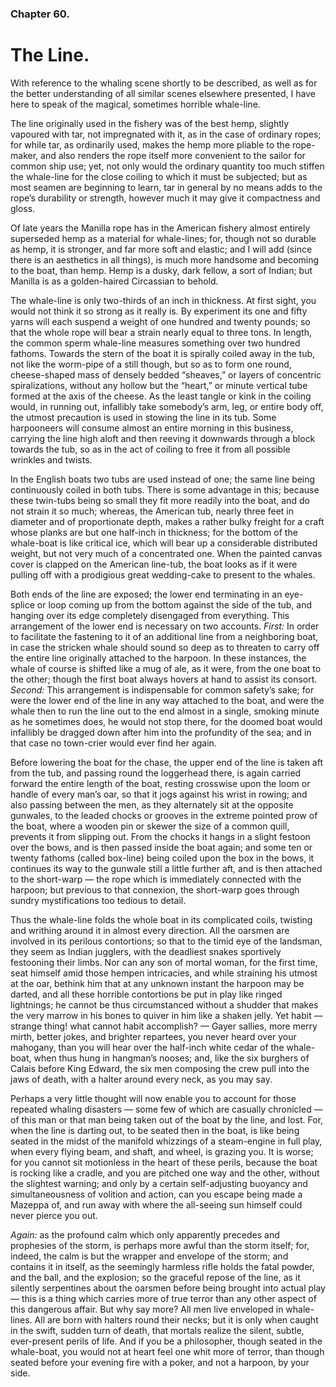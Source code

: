 ### Chapter 60.

# The Line.

With reference to the whaling scene shortly to be described, as well as for the
better understanding of all similar scenes elsewhere presented, I have here to
speak of the magical, sometimes horrible whale-line.

The line originally used in the fishery was of the best hemp, slightly vapoured
with tar, not impregnated with it, as in the case of ordinary ropes; for while
tar, as ordinarily used, makes the hemp more pliable to the rope-maker, and
also renders the rope itself more convenient to the sailor for common ship use;
yet, not only would the ordinary quantity too much stiffen the whale-line for
the close coiling to which it must be subjected; but as most seamen are
beginning to learn, tar in general by no means adds to the rope’s durability or
strength, however much it may give it compactness and gloss.

Of late years the Manilla rope has in the American fishery almost entirely
superseded hemp as a material for whale-lines; for, though not so durable as
hemp, it is stronger, and far more soft and elastic; and I will add (since
there is an aesthetics in all things), is much more handsome and becoming to
the boat, than hemp. Hemp is a dusky, dark fellow, a sort of Indian; but
Manilla is as a golden-haired Circassian to behold.

The whale-line is only two-thirds of an inch in thickness. At first sight, you
would not think it so strong as it really is. By experiment its one and fifty
yarns will each suspend a weight of one hundred and twenty pounds; so that the
whole rope will bear a strain nearly equal to three tons. In length, the common
sperm whale-line measures something over two hundred fathoms. Towards the stern
of the boat it is spirally coiled away in the tub, not like the worm-pipe of a
still though, but so as to form one round, cheese-shaped mass of densely bedded
“sheaves,” or layers of concentric spiralizations, without any hollow but the
“heart,” or minute vertical tube formed at the axis of the cheese. As the least
tangle or kink in the coiling would, in running out, infallibly take somebody’s
arm, leg, or entire body off, the utmost precaution is used in stowing the line
in its tub. Some harpooneers will consume almost an entire morning in this
business, carrying the line high aloft and then reeving it downwards through a
block towards the tub, so as in the act of coiling to free it from all possible
wrinkles and twists.

In the English boats two tubs are used instead of one; the same line being
continuously coiled in both tubs. There is some advantage in this; because
these twin-tubs being so small they fit more readily into the boat, and do not
strain it so much; whereas, the American tub, nearly three feet in diameter and
of proportionate depth, makes a rather bulky freight for a craft whose planks
are but one half-inch in thickness; for the bottom of the whale-boat is like
critical ice, which will bear up a considerable distributed weight, but not
very much of a concentrated one. When the painted canvas cover is clapped on
the American line-tub, the boat looks as if it were pulling off with a
prodigious great wedding-cake to present to the whales.

Both ends of the line are exposed; the lower end terminating in an eye-splice
or loop coming up from the bottom against the side of the tub, and hanging over
its edge completely disengaged from everything. This arrangement of the lower
end is necessary on two accounts. _First:_ In order to facilitate the fastening
to it of an additional line from a neighboring boat, in case the stricken whale
should sound so deep as to threaten to carry off the entire line originally
attached to the harpoon. In these instances, the whale of course is shifted
like a mug of ale, as it were, from the one boat to the other; though the first
boat always hovers at hand to assist its consort. _Second:_ This arrangement is
indispensable for common safety’s sake; for were the lower end of the line in
any way attached to the boat, and were the whale then to run the line out to
the end almost in a single, smoking minute as he sometimes does, he would not
stop there, for the doomed boat would infallibly be dragged down after him into
the profundity of the sea; and in that case no town-crier would ever find her
again.

Before lowering the boat for the chase, the upper end of the line is taken aft
from the tub, and passing round the loggerhead there, is again carried forward
the entire length of the boat, resting crosswise upon the loom or handle of
every man’s oar, so that it jogs against his wrist in rowing; and also passing
between the men, as they alternately sit at the opposite gunwales, to the
leaded chocks or grooves in the extreme pointed prow of the boat, where a
wooden pin or skewer the size of a common quill, prevents it from slipping out.
From the chocks it hangs in a slight festoon over the bows, and is then passed
inside the boat again; and some ten or twenty fathoms (called box-line) being
coiled upon the box in the bows, it continues its way to the gunwale still a
little further aft, and is then attached to the short-warp — the rope which is
immediately connected with the harpoon; but previous to that connexion, the
short-warp goes through sundry mystifications too tedious to detail.

Thus the whale-line folds the whole boat in its complicated coils, twisting and
writhing around it in almost every direction. All the oarsmen are involved in
its perilous contortions; so that to the timid eye of the landsman, they seem
as Indian jugglers, with the deadliest snakes sportively festooning their
limbs. Nor can any son of mortal woman, for the first time, seat himself amid
those hempen intricacies, and while straining his utmost at the oar, bethink
him that at any unknown instant the harpoon may be darted, and all these
horrible contortions be put in play like ringed lightnings; he cannot be thus
circumstanced without a shudder that makes the very marrow in his bones to
quiver in him like a shaken jelly. Yet habit — strange thing! what cannot habit
accomplish? — Gayer sallies, more merry mirth, better jokes, and brighter
repartees, you never heard over your mahogany, than you will hear over the
half-inch white cedar of the whale-boat, when thus hung in hangman’s nooses;
and, like the six burghers of Calais before King Edward, the six men composing
the crew pull into the jaws of death, with a halter around every neck, as you
may say.

Perhaps a very little thought will now enable you to account for those repeated
whaling disasters — some few of which are casually chronicled — of this man or
that man being taken out of the boat by the line, and lost. For, when the line
is darting out, to be seated then in the boat, is like being seated in the
midst of the manifold whizzings of a steam-engine in full play, when every
flying beam, and shaft, and wheel, is grazing you. It is worse; for you cannot
sit motionless in the heart of these perils, because the boat is rocking like a
cradle, and you are pitched one way and the other, without the slightest
warning; and only by a certain self-adjusting buoyancy and simultaneousness of
volition and action, can you escape being made a Mazeppa of, and run away with
where the all-seeing sun himself could never pierce you out.

_Again:_ as the profound calm which only apparently precedes and prophesies of
the storm, is perhaps more awful than the storm itself; for, indeed, the calm
is but the wrapper and envelope of the storm; and contains it in itself, as the
seemingly harmless rifle holds the fatal powder, and the ball, and the
explosion; so the graceful repose of the line, as it silently serpentines about
the oarsmen before being brought into actual play — this is a thing which
carries more of true terror than any other aspect of this dangerous affair. But
why say more? All men live enveloped in whale-lines. All are born with halters
round their necks; but it is only when caught in the swift, sudden turn of
death, that mortals realize the silent, subtle, ever-present perils of life.
And if you be a philosopher, though seated in the whale-boat, you would not at
heart feel one whit more of terror, than though seated before your evening fire
with a poker, and not a harpoon, by your side.

